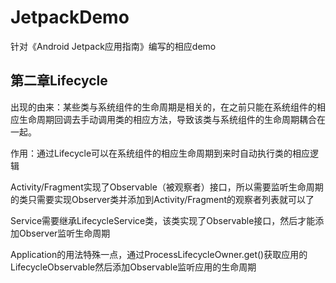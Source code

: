 # JetpackDemo
针对《Android Jetpack应用指南》编写的相应demo

## 第二章Lifecycle
出现的由来：某些类与系统组件的生命周期是相关的，在之前只能在系统组件的相应生命周期回调去手动调用类的相应方法，导致该类与系统组件的生命周期耦合在一起。

作用：通过Lifecycle可以在系统组件的相应生命周期到来时自动执行类的相应逻辑

Activity/Fragment实现了Observable（被观察者）接口，所以需要监听生命周期的类只需要实现Observer类并添加到Activity/Fragment的观察者列表就可以了

Service需要继承LifecycleService类，该类实现了Observable接口，然后才能添加Observer监听生命周期

Application的用法特殊一点，通过ProcessLifecycleOwner.get()获取应用的LifecycleObservable然后添加Observable监听应用的生命周期